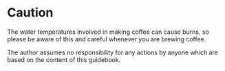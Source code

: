 # Caution

<div class="alert alert-danger">
<p>
The water temperatures involved in making coffee can cause
burns, so please be aware of this and careful whenever you are
brewing coffee.</p>
<p>
The author assumes no responsibility for any actions by anyone which are
based on the content of this guidebook.
</p>
</div>
